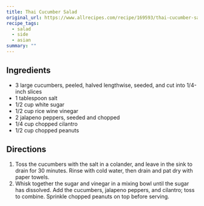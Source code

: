 ```yaml
---
title: Thai Cucumber Salad
original_url: https://www.allrecipes.com/recipe/169593/thai-cucumber-salad/
recipe_tags:
  - salad
  - side
  - asian
summary: ""
---
```



## Ingredients

* 3 large cucumbers, peeled, halved lengthwise, seeded, and cut into 1/4-inch slices
* 1 tablespoon salt
* 1/2 cup white sugar
* 1/2 cup rice wine vinegar
* 2 jalapeno peppers, seeded and chopped
* 1/4 cup chopped cilantro
* 1/2 cup chopped peanuts

## Directions

1. Toss the cucumbers with the salt in a colander, and leave in the sink to drain for 30 minutes. Rinse with cold water, then drain and pat dry with paper towels.
1. Whisk together the sugar and vinegar in a mixing bowl until the sugar has dissolved. Add the cucumbers, jalapeno peppers, and cilantro; toss to combine. Sprinkle chopped peanuts on top before serving.